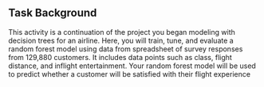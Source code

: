 ## Task Background

This activity is a continuation of the project you began modeling with decision trees for an airline. Here, you will train, tune, and evaluate a random forest model using data from spreadsheet of survey responses from 129,880 customers. It includes data points such as class, flight distance, and inflight entertainment. Your random forest model will be used to predict whether a customer will be satisfied with their flight experience
